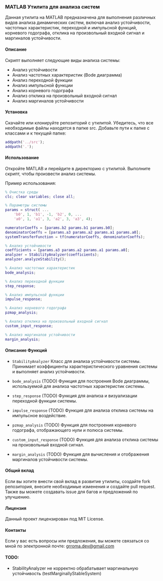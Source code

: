 ### MATLAB Утилита для анализа систем

Данная утилита на MATLAB предназначена для выполнения различных видов анализа динамических систем, включая анализ устойчивости, частотных характеристик, переходной и импульсной функций, корневого годографа, отклика на произвольный входной сигнал и маргиналов устойчивости.

#### Описание

Скрипт выполняет следующие виды анализа системы:

- Анализ устойчивости
- Анализ частотных характеристик (Bode диаграмма)
- Анализ переходной функции
- Анализ импульсной функции
- Анализ корневого годографа
- Анализ отклика на произвольный входной сигнал
- Анализ маргиналов устойчивости

#### Установка
Скачайте или клонируйте репозиторий с утилитой.
Убедитесь, что все необходимые файлы находятся в папке src.
Добавьте пути к папке с классами и к текущей папке:
```matlab
addpath('../src');
addpath('.');
```
#### Использование
Откройте MATLAB и перейдите в директорию с утилитой.
Выполните скрипт, чтобы произвести анализ системы.


Пример использования:
```matlab
% Очистка среды
clc; clear variables; close all;

% Параметры системы
params = struct( ...
    'b0', 1, 'b1', -1, 'b2', 0, ...
    'a0', 1, 'a1', 3, 'a2', 3, 'a3', 4);

numeratorCoeffs = [params.b2 params.b1 params.b0];
denominatorCoeffs = [params.a3 params.a2 params.a1 params.a0];
systemTransferFunction = tf(numeratorCoeffs, denominatorCoeffs);

% Анализ устойчивости
coefficients = [params.a3 params.a2 params.a1 params.a0];
analyzer = StabilityAnalyzer(coefficients);
analyzer.analyzeStability();

% Анализ частотных характеристик
bode_analysis;

% Анализ переходной функции
step_response;

% Анализ импульсной функции
impulse_response;

% Анализ корневого годографа
pzmap_analysis;

% Анализ отклика на произвольный входной сигнал
custom_input_response;

% Анализ маргиналов устойчивости
margin_analysis;
```

#### Описание Функций
- `StabilityAnalyzer`
Класс для анализа устойчивости системы. Принимает коэффициенты характеристического уравнения системы и выполняет анализ устойчивости.

- `bode_analysis` (TODO) 
Функция для построения Bode диаграммы, используемой для анализа частотных характеристик системы.

- `step_response` (TODO)
Функция для анализа и визуализации переходной функции системы.

- `impulse_response` (TODO)
Функция для анализа отклика системы на импульсное воздействие.

- `pzmap_analysis` (TODO)
Функция для построения корневого годографа, отображающего нули и полюса системы.

- `custom_input_response` (TODO)
Функция для анализа отклика системы на произвольный входной сигнал.
 
- `margin_analysis` (TODO)
Функция для вычисления и отображения маргиналов устойчивости системы.

#### Общий вклад
Если вы хотите внести свой вклад в развитие утилиты, создайте fork репозитория, внесите необходимые изменения и создайте pull request. Также вы можете создавать issue для багов и предложений по улучшению.

#### Лицензия
Данный проект лицензирован под MIT License.

#### Контакты
Если у вас есть вопросы или предложения, вы можете связаться со мной по электронной почте: grroma.dev@gmail.com


#### TODO:

- StabilityAnalyzer не корректно обрабатывает маргинальную устойчивость (testMarginallyStableSystem)